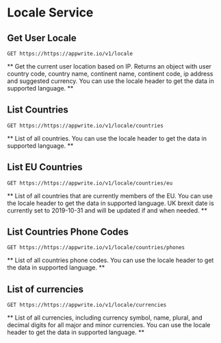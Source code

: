 # Locale Service

## Get User Locale

```http request
GET https://https://appwrite.io/v1/locale
```

** Get the current user location based on IP. Returns an object with user country code, country name, continent name, continent code, ip address and suggested currency. You can use the locale header to get the data in supported language. **

## List Countries

```http request
GET https://https://appwrite.io/v1/locale/countries
```

** List of all countries. You can use the locale header to get the data in supported language. **

## List EU Countries

```http request
GET https://https://appwrite.io/v1/locale/countries/eu
```

** List of all countries that are currently members of the EU. You can use the locale header to get the data in supported language. UK brexit date is currently set to 2019-10-31 and will be updated if and when needed. **

## List Countries Phone Codes

```http request
GET https://https://appwrite.io/v1/locale/countries/phones
```

** List of all countries phone codes. You can use the locale header to get the data in supported language. **

## List of currencies

```http request
GET https://https://appwrite.io/v1/locale/currencies
```

** List of all currencies, including currency symbol, name, plural, and decimal digits for all major and minor currencies. You can use the locale header to get the data in supported language. **

